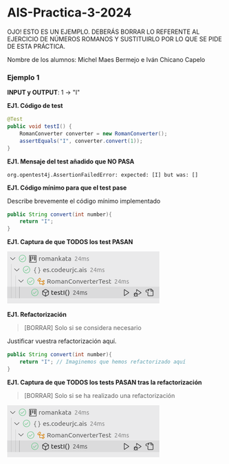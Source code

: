 # AIS-Practica-3-2024

OJO! ESTO ES UN EJEMPLO. DEBERÁS BORRAR LO REFERENTE AL EJERCICIO DE NÚMEROS ROMANOS Y SUSTITUIRLO POR LO QUE SE PIDE DE ESTA PRÁCTICA.

Nombre de los alumnos: Michel Maes Bermejo e Iván Chicano Capelo

### Ejemplo 1

**INPUT y OUTPUT**: 1 -> "I"

**EJ1. Código de test**
```java
@Test
public void testI() {
    RomanConverter converter = new RomanConverter();
    assertEquals("I", converter.convert(1));
}
```

**EJ1. Mensaje del test añadido que NO PASA**

```log
org.opentest4j.AssertionFailedError: expected: [I] but was: []
```

**EJ1. Código mínimo para que el test pase**

Describe brevemente el código mínimo implementado

```java
public String convert(int number){
    return "I";
}
```

**EJ1. Captura de que TODOS los test PASAN**

![Pasa](capturas/Ejemplo_1_PASA.png "Pasa")

**EJ1. Refactorización**
> [BORRAR]  Solo si se considera necesario

Justificar vuestra refactorización aquí.

```java
public String convert(int number){
    return "I"; // Imaginemos que hemos refactorizado aquí
}
```
**EJ1. Captura de que TODOS los tests PASAN tras la refactorización**
> [BORRAR]  Solo si se ha realizado una refactorización

![Pasa](capturas/Ejemplo_1_PASA.png "Pasa")